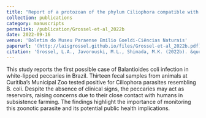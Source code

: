 ```yaml
---
title: "Report of a protozoan of the phylum Ciliophora compatible with Balantioides coli in feces of white-lipped peccaries in Brazil"
collection: publications
category: manuscripts
permalink: /publication/Grossel-et-al_2022b
date: 2022-09-16
venue: 'Boletim do Museu Paraense Emílio Goeldi-Ciências Naturais'
paperurl: '(http://laisgrossel.github.io/files/Grossel-et-al_2022b.pdf)'
citation: 'Grossel, L.A., Javorouski, M.L., Shimada, M.K. (2022b). &quot;Report of a protozoan of the phylum Ciliophora compatible with Balantioides coli in feces of white-lipped peccaries in Brazil.&quot; <i>Boletim do Museu Paraense Emílio Goeldi-Ciências Naturais</i>. 17(2).'
---
```


This study reports the first possible case of Balantioides coli infection in white-lipped peccaries in Brazil. Thirteen fecal samples from animals at Curitiba’s Municipal Zoo tested positive for Ciliophora parasites resembling B. coli. Despite the absence of clinical signs, the peccaries may act as reservoirs, raising concerns due to their close contact with humans in subsistence farming. The findings highlight the importance of monitoring this zoonotic parasite and its potential public health implications.
